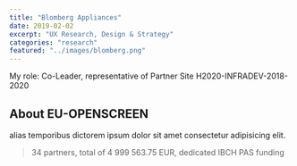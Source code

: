 ```yaml
---
title: "Blomberg Appliances"
date: 2019-02-02
excerpt: "UX Research, Design & Strategy"
categories: "research"
featured: "../images/blomberg.png"
---
```

My role: Co-Leader, representative of Partner Site H2020-INFRADEV-2018-2020

## About EU-OPENSCREEN

alias temporibus dictorem ipsum dolor sit amet consectetur adipisicing elit.

> 34 partners, total of 4 999 563.75 EUR, dedicated IBCH PAS funding
